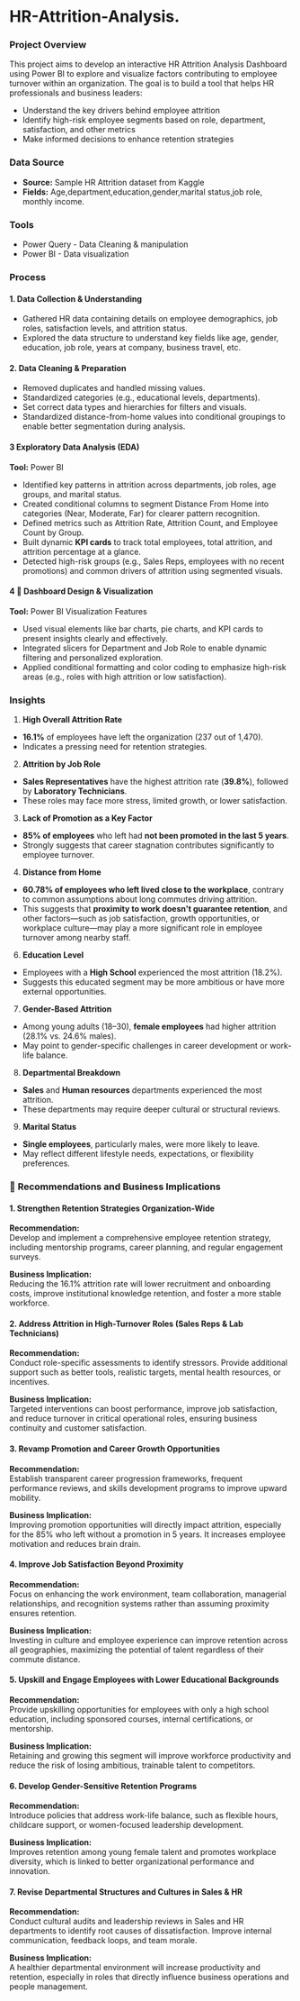 # HR-Attrition-Analysis.

### Project Overview 
This project aims to develop an interactive HR Attrition Analysis Dashboard using Power BI to explore and visualize factors contributing to employee turnover within an organization.
The goal is to build a tool that helps HR professionals and business leaders:
- Understand the key drivers behind employee attrition
- Identify high-risk employee segments based on role, department, satisfaction, and other metrics
- Make informed decisions to enhance retention strategies

### Data Source
- **Source:** Sample HR Attrition dataset from  Kaggle
- **Fields:** Age,department,education,gender,marital status,job role, monthly income.

### Tools
- Power Query - Data Cleaning & manipulation
- Power BI - Data visualization

### Process

#### 1. **Data Collection & Understanding**
- Gathered HR data containing details on employee demographics, job roles, satisfaction levels, and attrition status.
- Explored the data structure to understand key fields like age, gender, education, job role, years at company, business travel, etc.

#### 2. **Data Cleaning & Preparation**
- Removed duplicates and handled missing values.
- Standardized categories (e.g., educational levels, departments).
- Set correct data types and hierarchies for filters and visuals.
- Standardized distance-from-home values into conditional groupings to enable better segmentation during analysis.

#### 3 **Exploratory Data Analysis (EDA)**  
**Tool:** Power BI    
- Identified key patterns in attrition across departments, job roles, age groups, and marital status.  
- Created conditional columns to segment Distance From Home into categories (Near, Moderate, Far) for clearer pattern recognition.  
- Defined metrics such as Attrition Rate, Attrition Count, and Employee Count by Group.  
- Built dynamic **KPI cards** to track total employees, total attrition, and attrition percentage at a glance.  
- Detected high-risk groups (e.g., Sales Reps, employees with no recent promotions) and common drivers of attrition using segmented visuals.  

#### 4 🎨 **Dashboard Design & Visualization**  
**Tool:** Power BI Visualization Features   
- Used visual elements like bar charts, pie charts, and KPI cards to present insights clearly and effectively.  
- Integrated slicers for Department and Job Role to enable dynamic filtering and personalized exploration.  
- Applied conditional formatting and color coding to emphasize high-risk areas (e.g., roles with high attrition or low satisfaction).

### Insights
1. **High Overall Attrition Rate**
- **16.1%** of employees have left the organization (237 out of 1,470).
- Indicates a pressing need for retention strategies.

2. **Attrition by Job Role**
- **Sales Representatives** have the highest attrition rate (**39.8%**), followed by **Laboratory Technicians**.
- These roles may face more stress, limited growth, or lower satisfaction.

3. **Lack of Promotion as a Key Factor**
- **85% of employees** who left had **not been promoted in the last 5 years**.
- Strongly suggests that career stagnation contributes significantly to employee turnover.

4. **Distance from Home**
- **60.78% of employees who left lived close to the workplace**, contrary to common assumptions about long commutes driving attrition.  
- This suggests that **proximity to work doesn't guarantee retention**, and other factors—such as job satisfaction, growth opportunities, or workplace culture—may play a more significant role in employee turnover among nearby staff.

6. **Education Level**
- Employees with a **High School** experienced the most attrition (18.2%).
- Suggests this educated segment may be more ambitious or have more external opportunities.

7. **Gender-Based Attrition**
- Among young adults (18–30), **female employees** had higher attrition (28.1% vs. 24.6% males).
- May point to gender-specific challenges in career development or work-life balance.

8. **Departmental Breakdown**
- **Sales** and **Human resources** departments experienced the most attrition.
- These departments may require deeper cultural or structural reviews.

9. **Marital Status**
- **Single employees**, particularly males, were more likely to leave.
- May reflect different lifestyle needs, expectations, or flexibility preferences.

### 📌 **Recommendations and Business Implications**

#### 1. **Strengthen Retention Strategies Organization-Wide**
**Recommendation:**  
Develop and implement a comprehensive employee retention strategy, including mentorship programs, career planning, and regular engagement surveys.

**Business Implication:**  
Reducing the 16.1% attrition rate will lower recruitment and onboarding costs, improve institutional knowledge retention, and foster a more stable workforce.

#### 2. **Address Attrition in High-Turnover Roles (Sales Reps & Lab Technicians)**
**Recommendation:**  
Conduct role-specific assessments to identify stressors. Provide additional support such as better tools, realistic targets, mental health resources, or incentives.

**Business Implication:**  
Targeted interventions can boost performance, improve job satisfaction, and reduce turnover in critical operational roles, ensuring business continuity and customer satisfaction.

#### 3. **Revamp Promotion and Career Growth Opportunities**
**Recommendation:**  
Establish transparent career progression frameworks, frequent performance reviews, and skills development programs to improve upward mobility.

**Business Implication:**  
Improving promotion opportunities will directly impact attrition, especially for the 85% who left without a promotion in 5 years. It increases employee motivation and reduces brain drain.

#### 4. **Improve Job Satisfaction Beyond Proximity**
**Recommendation:**  
Focus on enhancing the work environment, team collaboration, managerial relationships, and recognition systems rather than assuming proximity ensures retention.

**Business Implication:**  
Investing in culture and employee experience can improve retention across all geographies, maximizing the potential of talent regardless of their commute distance.

#### 5. **Upskill and Engage Employees with Lower Educational Backgrounds**
**Recommendation:**  
Provide upskilling opportunities for employees with only a high school education, including sponsored courses, internal certifications, or mentorship.

**Business Implication:**  
Retaining and growing this segment will improve workforce productivity and reduce the risk of losing ambitious, trainable talent to competitors.

#### 6. **Develop Gender-Sensitive Retention Programs**
**Recommendation:**  
Introduce policies that address work-life balance, such as flexible hours, childcare support, or women-focused leadership development.

**Business Implication:**  
Improves retention among young female talent and promotes workplace diversity, which is linked to better organizational performance and innovation.

#### 7. **Revise Departmental Structures and Cultures in Sales & HR**
**Recommendation:**  
Conduct cultural audits and leadership reviews in Sales and HR departments to identify root causes of dissatisfaction. Improve internal communication, feedback loops, and team morale.

**Business Implication:**  
A healthier departmental environment will increase productivity and retention, especially in roles that directly influence business operations and people management.



